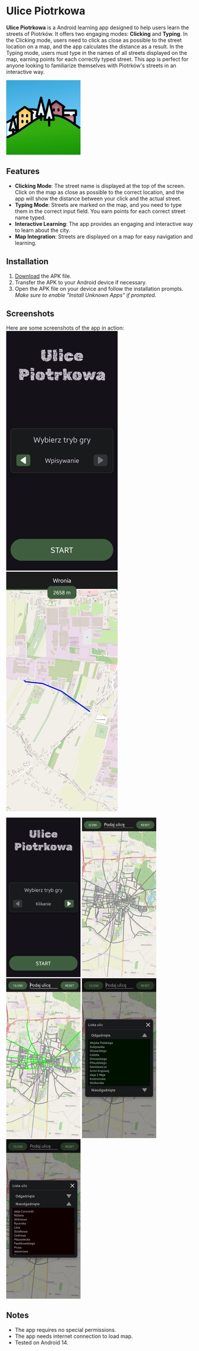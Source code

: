 # Ulice Piotrkowa

**Ulice Piotrkowa** is a Android learning app designed to help users learn the streets of Piotrków. It offers two engaging modes: **Clicking** and **Typing**. In the Clicking mode, users need to click as close as possible to the street location on a map, and the app calculates the distance as a result. In the Typing mode, users must type in the names of all streets displayed on the map, earning points for each correctly typed street. This app is perfect for anyone looking to familiarize themselves with Piotrków's streets in an interactive way.

<img src="https://github.com/mati101811/UlicePiotrkowa/blob/master/images/UlicePiotrkowaIcon.png" alt="App preview" width="200"> 

## Features
- **Clicking Mode**: The street name is displayed at the top of the screen. Click on the map as close as possible to the correct location, and the app will show the distance between your click and the actual street.
- **Typing Mode**: Streets are marked on the map, and you need to type them in the correct input field. You earn points for each correct street name typed.
- **Interactive Learning**: The app provides an engaging and interactive way to learn about the city.
- **Map Integration**: Streets are displayed on a map for easy navigation and learning.

## Installation
1. [Download](https://github.com/mati101811/UlicePiotrkowa/raw/refs/heads/master/release/UlicePiotrkowa.apk) the APK file.
2. Transfer the APK to your Android device if necessary.
3. Open the APK file on your device and follow the installation prompts.  
   *Make sure to enable "Install Unknown Apps" if prompted.*
   
## Screenshots
Here are some screenshots of the app in action:  
<img src="https://github.com/mati101811/UlicePiotrkowa/blob/master/images/UlicePiotrkowaMenu1.jpg" alt="App menu 1" width="300"> 
<img src="https://github.com/mati101811/UlicePiotrkowa/blob/master/images/UlicePiotrkowaTrybKlikaniePoKlikni%C4%99ciu.jpg" alt="Clicking mode preview" width="300"> 

<img src="https://github.com/mati101811/UlicePiotrkowa/blob/master/images/UlicePiotrkowaMenu2.jpg" alt="App menu 2" width="200"> <img src="https://github.com/mati101811/UlicePiotrkowa/blob/master/images/UlicePiotrkowaTrybWpisywanie.jpg" alt="Typing mode" width="200"> <img src="https://github.com/mati101811/UlicePiotrkowa/blob/master/images/UlicePiotrkowaTrybWpisywanieWTrakcie.jpg" alt="Typing mode during game" width="200"> <img src="https://github.com/mati101811/UlicePiotrkowa/blob/master/images/UlicePiotrkowaTrybWpisywanieOdgadnięte.jpg" alt="Stats 1" width="200"> <img src="https://github.com/mati101811/UlicePiotrkowa/blob/master/images/UlicePiotrkowaTrybWpisywanieNieodgadnięte.jpg" alt="Stats 2" width="200"> 

## Notes
- The app requires no special permissions.
- The app needs internet connection to load map.
- Tested on Android 14. 
